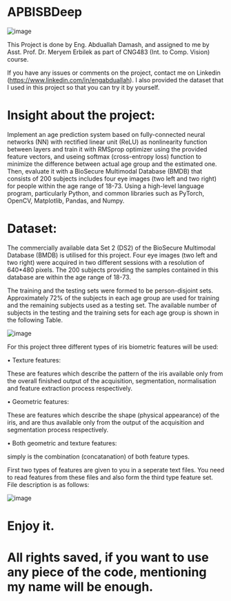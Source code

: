# APBISBDeep
![image](https://user-images.githubusercontent.com/87785000/126638319-ed14d9b4-b687-4ec3-b871-fe6bb7122316.png)

This Project is done by Eng. Abduallah Damash, and assigned to me by Asst. Prof. Dr. Meryem Erbilek as part of CNG483 (Int. to Comp. Vision) course.

If you have any issues or comments on the project, contact me on Linkedin (https://www.linkedin.com/in/engabduallah). I also provided the dataset that I used in this project so that you can try it by yourself.

# Insight about the project:

Implement an age prediction system based on fully-connected neural networks (NN) with rectified linear unit (ReLU) as nonlinearity 
function between layers and train it with RMSprop optimizer using the provided feature vectors, and useing softmax (cross-entropy loss) function to minimize the difference between actual age group and the estimated one. Then, evaluate it with a BioSecure Multimodal Database (BMDB) that consists of 200 subjects includes four eye images (two left and two right) for people within the age range of 18-73. Using a high-level language program, particularly Python, and common libraries such as PyTorch, OpenCV, Matplotlib, Pandas, and Numpy.

# Dataset: 

The commercially available data Set 2 (DS2) of the BioSecure Multimodal Database (BMDB) is utilised 
for this project. Four eye images (two left and two right) were acquired in two different sessions with 
a resolution of 640*480 pixels. The 200 subjects providing the samples contained in this database are 
within the age range of 18-73. 

The training and the testing sets were formed to be person-disjoint sets. Approximately 72% of the 
subjects in each age group are used for training and the remaining subjects used as a testing set. The 
available number of subjects in the testing and the training sets for each age group is shown in the 
following Table.

![image](https://user-images.githubusercontent.com/87785000/126638009-dc261dad-0329-4e24-9e37-ff347b5619a0.png)

For this project three different types of iris biometric features will be used: 

• Texture features: 

These are features which describe the pattern of the iris available only 
from the overall finished output of the acquisition, segmentation, normalisation and feature 
extraction process respectively.

• Geometric features: 

These are features which describe the shape (physical appearance) of 
the iris, and are thus available only from the output of the acquisition and segmentation 
process respectively.

• Both geometric and texture features: 

simply is the combination (concatanation) of both 
feature types.

First two types of features are given to you in a seperate text files. You need to read features 
from these files and also form the third type feature set. File description is as follows:

![image](https://user-images.githubusercontent.com/87785000/126638147-6583505a-4c93-447c-8de9-4616da0e044a.png)

# Enjoy it.

# All rights saved, if you want to use any piece of the code, mentioning my name will be enough.
